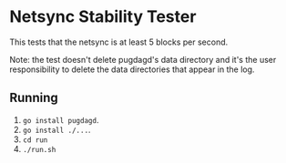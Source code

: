 # Netsync Stability Tester
This tests that the netsync is at least 5 blocks per second.

Note: the test doesn't delete pugdagd's data directory and it's the user
responsibility to delete the data directories that appear in the log.

## Running
 1. `go install pugdagd`.
 2. `go install ./...`.
 3. `cd run`
 4. `./run.sh`
 